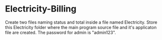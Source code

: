 # Electricity-Billing
Create two files naming status and total inside a file named Electricity.
Store this Electricity folder where the main program source file and it's applicaton file are created.
The password for admin is "admin123".
